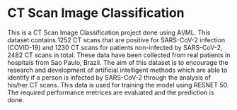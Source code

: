 # CT Scan Image Classification
This is a  CT Scan Image Classification project done using AI/ML.
This dataset contains 1252 CT scans that are positive for SARS-CoV-2 infection (COVID-19) and 1230 CT scans for patients non-infected by SARS-CoV-2, 2482 CT scans in total. These data have been collected from real patients in hospitals from Sao Paulo, Brazil. The aim of this dataset is to encourage the research and development of artificial intelligent methods which are able to identify if a person is infected by SARS-CoV-2 through the analysis of his/her CT scans.
This data is used for training the model using RESNET 50.
The required performance metrices are evaluated and the prediction is done.
